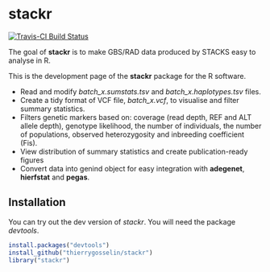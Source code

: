 # stackr

[![Travis-CI Build Status](https://travis-ci.org/thierrygosselin/stackr.svg?branch=master)](https://travis-ci.org/thierrygosselin/stackr)

The goal of **stackr** is to make GBS/RAD data produced by STACKS easy to analyse in R.

This is the development page of the **stackr** package for the R software.

* Read and modify *batch_x.sumstats.tsv* and *batch_x.haplotypes.tsv* files.
* Create a tidy format of VCF file, *batch_x.vcf*, to visualise and filter summary statistics.
* Filters genetic markers based on: coverage (read depth, REF and ALT allele depth), genotype likelihood, the number of individuals, the number of populations, observed heterozygosity and inbreeding coefficient (Fis).
* View distribution of summary statistics and create publication-ready figures
* Convert data into genind object for easy integration with **adegenet**, **hierfstat** and **pegas**.




## Installation
You can try out the dev version of *stackr*. You will need the package *devtools*.

```r
install.packages("devtools")
install_github("thierrygosselin/stackr")
library("stackr")
```
